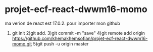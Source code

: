 # projet-ecf-react-dwwm16-momo
ma verion de react est 17.0.2.
pour importer mon github
1) git init
2)git add.
3)git commit -m "save"
4)git remote add origin https://github.com/khemakhemsofian/projet-ecf-react-dwwm16-momo.git
5)git push -u origin master
